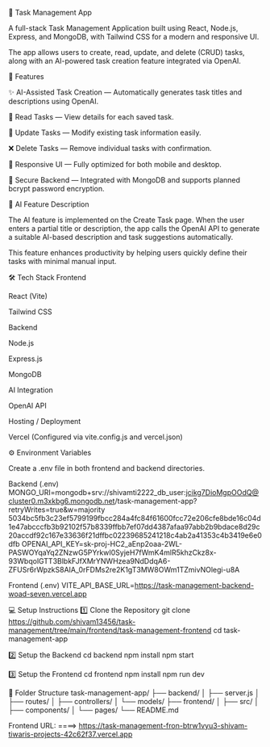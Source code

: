 📝 Task Management App

A full-stack Task Management Application built using React, Node.js, Express, and MongoDB, with Tailwind CSS for a modern and responsive UI.

The app allows users to create, read, update, and delete (CRUD) tasks, along with an AI-powered task creation feature integrated via OpenAI.

🚀 Features

✨ AI-Assisted Task Creation — Automatically generates task titles and descriptions using OpenAI.

📄 Read Tasks — View details for each saved task.

🔄 Update Tasks — Modify existing task information easily.

❌ Delete Tasks — Remove individual tasks with confirmation.

📱 Responsive UI — Fully optimized for both mobile and desktop.

🔐 Secure Backend — Integrated with MongoDB and supports planned bcrypt password encryption.

🧠 AI Feature Description

The AI feature is implemented on the Create Task page.
When the user enters a partial title or description, the app calls the OpenAI API to generate a suitable AI-based description and task suggestions automatically.

This feature enhances productivity by helping users quickly define their tasks with minimal manual input.

🛠️ Tech Stack
Frontend

React (Vite)

Tailwind CSS

Backend

Node.js

Express.js

MongoDB

AI Integration

OpenAI API

Hosting / Deployment

Vercel
(Configured via vite.config.js and vercel.json)

⚙️ Environment Variables

Create a .env file in both frontend and backend directories.

Backend (.env)
MONGO_URI=mongodb+srv://shivamti2222_db_user:jcikg7DioMgpOOdQ@cluster0.m3xkbg6.mongodb.net/task-management-app?retryWrites=true&w=majority
5034bc5fb3c23ef5799199fbcc284a4fc84f61600fcc72e206cfe8bde16c04d1e47abcccfb3b92102f57b8339ffbb7ef07dd4387afaa97abb2b9bdace8d29c20accdf92c167e33636f21dffbc02239685241218c4ab2a41353c4b3419e6e0dfb
OPENAI_API_KEY=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

Frontend (.env)
VITE_API_BASE_URL=https://task-management-backend-woad-seven.vercel.app

💻 Setup Instructions
1️⃣ Clone the Repository
git clone https://github.com/shivam13456/task-management/tree/main/frontend/task-management-frontend
cd task-management-app

2️⃣ Setup the Backend
cd backend
npm install
npm start

3️⃣ Setup the Frontend
cd frontend
npm install
npm run dev

🧩 Folder Structure
task-management-app/
├── backend/
│   ├── server.js
│   ├── routes/
│   ├── controllers/
│   └── models/
├── frontend/
│   ├── src/
│   ├── components/
│   └── pages/
└── README.md

Frontend URL: ====>
    https://task-management-fron-btrw1vyu3-shivam-tiwaris-projects-42c62f37.vercel.app